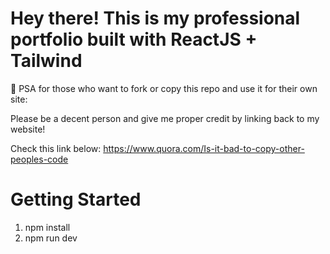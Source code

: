 # Hey there! This is my professional portfolio built with ReactJS + Tailwind 
📢 PSA for those who want to fork or copy this repo and use it for their own site:

Please be a decent person and give me proper credit by linking back to my website! 

Check this link below: 
https://www.quora.com/Is-it-bad-to-copy-other-peoples-code


# Getting Started

1. npm install
2. npm run dev
